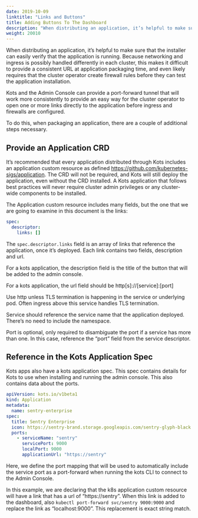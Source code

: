 ```yaml
---
date: 2019-10-09
linktitle: "Links and Buttons"
title: Adding Buttons To The Dashboard
description: "When distributing an application, it’s helpful to make sure that the installer can easily verify that the application is running. Because networking and ingress is possibly handled differently in each cluster, this makes it difficult to provide a consistent URL at application packaging time, and even likely requires that the cluster operator create firewall rules before they can test the application installation."
weight: 20010
---
```


When distributing an application, it’s helpful to make sure that the installer can easily verify that the application is running. Because networking and ingress is possibly handled differently in each cluster, this makes it difficult to provide a consistent URL at application packaging time, and even likely requires that the cluster operator create firewall rules before they can test the application installation.

Kots and the Admin Console can provide a port-forward tunnel that will work more consistently to provide an easy way for the cluster operator to open one or more links directly to the application before ingress and firewalls are configured.

To do this, when packaging an application, there are a couple of additional steps necessary.

## Provide an Application CRD
It’s recommended that every application distributed through Kots includes an application custom resource as defined https://github.com/kubernetes-sigs/application. The CRD will not be required, and Kots will still deploy the application, even without the CRD installed. A Kots application that follows best practices will never require cluster admin privileges or any cluster-wide components to be installed.

The Application custom resource includes many fields, but the one that we are going to examine in this document is the links:

```yaml
spec:
  descriptor:
    links: []
```

The `spec.descriptor.links` field is an array of links that reference the application, once it’s deployed. Each link contains two fields, description and url.

For a kots application, the description field is the title of the button that will be added to the admin console.

For a kots application, the url field should be http[s]://[service]:[port]

Use http unless TLS termination is happening in the service or underlying pod. Often ingress above this service handles TLS termination.

Service should reference the service name that the application deployed. There’s no need to include the namespace.

Port is optional, only required to disambiguate the port if a service has more than one. In this case, reference the “port” field from the service descriptor.

## Reference in the Kots Application Spec
Kots apps also have a kots application spec. This spec contains details for Kots to use when installing and running the admin console. This also contains data about the ports.

```yaml
apiVersion: kots.io/v1beta1
kind: Application
metadata:
  name: sentry-enterprise
spec:
  title: Sentry Enterprise
  icon: https://sentry-brand.storage.googleapis.com/sentry-glyph-black.png
  ports:
    - serviceName: "sentry"
      servicePort: 9000
      localPort: 9000
      applicationUrl: "https://sentry"
 ```

Here, we define the port mapping that will be used to automatically include the service port as a port-forward when running the kots CLI to connect to the Admin Console.

In this example, we are declaring that the k8s application custom resource will have a link that has a url of “https://sentry”. When this link is added to the dashboard, also `kubectl port-forward svc/sentry 9000:9000` and replace the link as “localhost:9000”. This replacement is exact string match.
